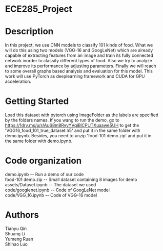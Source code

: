 # ECE285_Project

Description
===========

In this project, we use CNN models to classify 101 kinds of food. What we will do this using two models (VGG-16 and GoogLeNet) which are already capable of extracting features from an image and train its fully connected network inorder to classify different types of food. Also we try to analyze and improve its performance by adjusting parameters. Finally we will reach to some overall graphs based analysis and evaluation for this model. This work will use PyTorch as deeplearning framework and CUDA for GPU acceleration.

Getting Started
===============
Load this dataset with pytorch using ImageFolder as the labels are specified by the folders names.
If you wang to run the demo, go to https://1drv.ms/u/s!Au68m8RyvYVqiBlCPUTXuaawe5UH to get the 'VGG16_food_101_true_dataset.h5' and put it in the same folder with demo.ipynb. Besides, you need to unzip 'food-101 demo.zip' and put it in the same folder with demo.ipynb.


Code organization
=================

demo.ipynb                   --     Run a demo of our code     
food-101 demo.zip            --     Small dataset containing 8 images for demo
assets/Dataset.ipynb         --     The dataset we used     
code/googlenet.ipynb         --     Code of GoogLeNet model     
code/VGG_16.ipynb            --     Code of VGG-16 model   

Authors
=======
Tianyu Qin    
Shuang Li    
Yumeng Ruan    
Shihao Luo    


